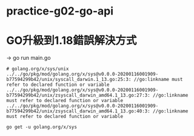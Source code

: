 # practice-g02-go-api

# GO升級到1.18錯誤解決方式
→ go run main.go 

```
# golang.org/x/sys/unix
../../go/pkg/mod/golang.org/x/sys@v0.0.0-20200116001909-b77594299b42/unix/syscall_darwin.1_13.go:25:3: //go:linkname must refer to declared function or variable
../../go/pkg/mod/golang.org/x/sys@v0.0.0-20200116001909-b77594299b42/unix/zsyscall_darwin_amd64.1_13.go:27:3: //go:linkname must refer to declared function or variable
../../go/pkg/mod/golang.org/x/sys@v0.0.0-20200116001909-b77594299b42/unix/zsyscall_darwin_amd64.1_13.go:40:3: //go:linkname must refer to declared function or variable
```

`go get -u golang.org/x/sys`